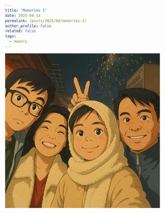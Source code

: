 ```yaml
---
title: 'Memories 1'
date: 2025-04-13
permalink: /posts/2025/04/memories-1/
author_profile: false
related: false
tags:
  - memory
---
```

<div style="text-align: center;">
  <img src="/images/memories-1/memory1.PNG" alt="Descriptive Alt Text" width="600">
</div>